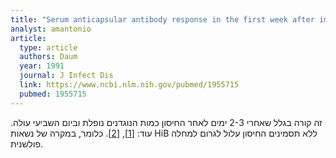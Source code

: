 ```yaml
---
title: "Serum anticapsular antibody response in the first week after immunization of adults and infants with the Haemophilus influenzae type b-Neisseria meningitidis outer membrane protein complex conjugate vaccine"
analyst: amantonio
article:
  type: article
  authors: Daum
  year: 1991
  journal: J Infect Dis
  link: https://www.ncbi.nlm.nih.gov/pubmed/1955715
  pubmed: 1955715
---
```


זה קורה בגלל שאחרי 2-3 ימים לאחר החיסון כמות הנוגדנים נופלת וביום השביעי עולה. עוד: [[1]](https://www.ncbi.nlm.nih.gov/pubmed/2788860), [[2]](https://www.jstor.org/stable/3971972). כלומר, במקרה של נשאות HiB ללא תסמינים החיסון עלול לגרום למחלה פולשנית.
